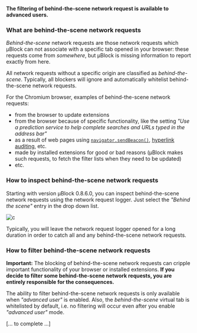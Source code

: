 **The filtering of behind-the-scene network request is available to advanced users.**

### What are behind-the-scene network requests

_Behind-the-scene_ network requests are those network requests which µBlock can not associate with a specific tab opened in your browser: these requests come from _somewhere_, but µBlock is missing information to report exactly from here.

All network requests without a specific origin are classified as _behind-the-scene_. Typically, all blockers will ignore and automatically whitelist behind-the-scene network requests.

For the Chromium browser, examples of behind-the-scene network requests:

- from the browser to update extensions
- from the browser because of specific functionality, like the setting _"Use a prediction service to help complete searches and URLs typed in the address bar"_
- as a result of web pages using [`navigator.sendBeacon()`](https://developer.mozilla.org/en-US/docs/Web/API/navigator.sendBeacon), [hyperlink auditing](http://www.wilderssecurity.com/threads/hyperlink-auditing-aka-a-ping-and-beacon-aka-navigator-sendbeacon.364904/), etc.
- made by installed extensions for good or bad reasons (µBlock makes such requests, to fetch the filter lists when they need to be updated)
- etc.

### How to inspect behind-the-scene network requests

Starting with version µBlock 0.8.6.0, you can inspect behind-the-scene network requests using the network request logger. Just select the _"Behind the scene"_ entry in the drop down list.

![c](https://cloud.githubusercontent.com/assets/585534/5888630/0691e7ee-a3d5-11e4-8510-ed0955f39deb.png)

Typically, you will leave the network request logger opened for a long duration in order to catch all and any behind-the-scene network requests.

### How to filter behind-the-scene network requests

**Important:** The blocking of behind-the-scene network requests can cripple important functionality of your browser or installed extensions. **If you decide to filter some behind-the-scene network requests, you are entirely responsible for the consequences.**

The ability to filter behind-the-scene network requests is only available when _"advanced user"_ is enabled. Also, the _behind-the-scene_ virtual tab is whitelisted by default, i.e. no filtering will occur even after you enable _"advanced user"_ mode.

[... to complete ...]